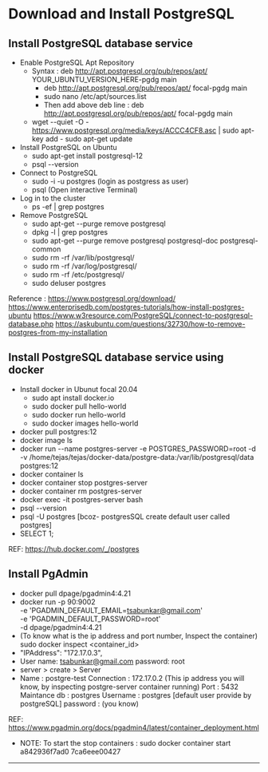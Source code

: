 # Download and Install PostgreSQL

## Install PostgreSQL database service

- Enable PostgreSQL Apt Repository
  - Syntax : deb http://apt.postgresql.org/pub/repos/apt/ YOUR_UBUNTU_VERSION_HERE-pgdg main
    - deb http://apt.postgresql.org/pub/repos/apt/ focal-pgdg main
    - sudo nano /etc/apt/sources.list
    - Then add above deb line : deb http://apt.postgresql.org/pub/repos/apt/ focal-pgdg main
  - wget --quiet -O - https://www.postgresql.org/media/keys/ACCC4CF8.asc | sudo apt-key add - sudo apt-get update
- Install PostgreSQL on Ubuntu
  - sudo apt-get install postgresql-12
  - psql --version
- Connect to PostgreSQL
  - sudo -i -u postgres (login as postgress as user)
  - psql (Open interactive Terminal)
- Log in to the cluster
  - ps -ef | grep postgres
- Remove PostgreSQL
  - sudo apt-get --purge remove postgresql
  - dpkg -l | grep postgres
  - sudo apt-get --purge remove postgresql postgresql-doc postgresql-common
  - sudo rm -rf /var/lib/postgresql/
  - sudo rm -rf /var/log/postgresql/
  - sudo rm -rf /etc/postgresql/
  - sudo deluser postgres

Reference :
https://www.postgresql.org/download/
https://www.enterprisedb.com/postgres-tutorials/how-install-postgres-ubuntu
https://www.w3resource.com/PostgreSQL/connect-to-postgresql-database.php
https://askubuntu.com/questions/32730/how-to-remove-postgres-from-my-installation

## Install PostgreSQL database service using docker

- Install docker in Ubunut focal 20.04
  - sudo apt install docker.io
  - sudo docker pull hello-world
  - sudo docker run hello-world
  - sudo docker images hello-world
- docker pull postgres:12
- docker image ls
- docker run --name postgres-server -e POSTGRES_PASSWORD=root -d -v /home/tejas/tejas/docker-data/postgre-data:/var/lib/postgresql/data postgres:12
- docker container ls
- docker container stop postgres-server
- docker container rm postgres-server
- docker exec -it postgres-server bash
- psql --version
- psql -U postgres [bcoz- postgresSQL create default user called postgres]
- SELECT 1;

REF:
https://hub.docker.com/_/postgres

## Install PgAdmin

- docker pull dpage/pgadmin4:4.21
- docker run -p 90:9002 \
   -e 'PGADMIN_DEFAULT_EMAIL=tsabunkar@gmail.com' \
   -e 'PGADMIN_DEFAULT_PASSWORD=root' \
   -d dpage/pgadmin4:4.21
- (To know what is the ip address and port number, Inspect the container)
  sudo docker inspect <container_id>
- "IPAddress": "172.17.0.3",
- User name: tsabunkar@gmail.com
  password: root
- server > create > Server
- Name : postgre-test
  Connection : 172.17.0.2 (This ip address you will know, by inspecting postgre-server container running)
  Port : 5432
  Maintance db : postgres
  Username : postgres [default user provide by postgreSQL]
  password : (you know)

REF:
https://www.pgadmin.org/docs/pgadmin4/latest/container_deployment.html

- NOTE: To start the stop containers : sudo docker container start a842936f7ad0 7ca6eee00427

---
